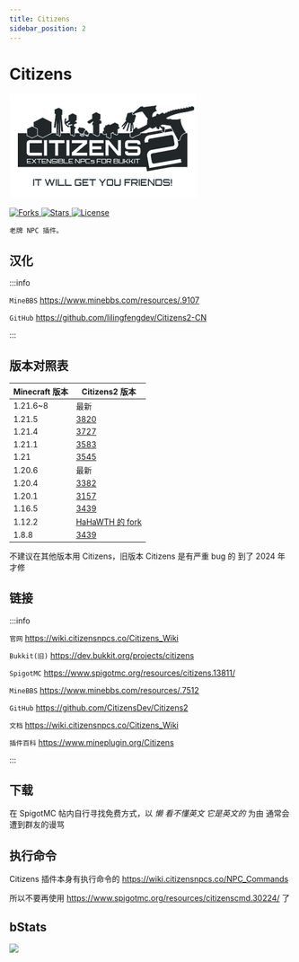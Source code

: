 ```yaml
---
title: Citizens
sidebar_position: 2
---
```


# Citizens

![](_images/Citizens/Citizens-1.png)

<a href="https://github.com/CitizensDev/Citizens2">
  <img src="https://img.shields.io/github/forks/CitizensDev/Citizens2?style=flat" class="stylish-image" alt="Forks" />
</a>
<a href="https://github.com/CitizensDev/Citizens2">
  <img src="https://img.shields.io/github/stars/CitizensDev/Citizens2?style=flat" class="stylish-image" alt="Stars" />
</a>
<a href="https://github.com/CitizensDev/Citizens2/blob/master/LICENSE">
  <img src="https://img.shields.io/github/license/CitizensDev/Citizens2" class="stylish-image" alt="License" />
</a>

```text
老牌 NPC 插件。
```

## 汉化

:::info

`MineBBS` https://www.minebbs.com/resources/.9107

`GitHub` https://github.com/lilingfengdev/Citizens2-CN

:::

## 版本对照表

| Minecraft 版本 | Citizens2 版本 |
|----------------|---------------|
| 1.21.6~8       | 最新          |
| 1.21.5         | [3820](https://ci.citizensnpcs.co/view/Citizens/job/Citizens2/3820) |
| 1.21.4         | [3727](https://ci.citizensnpcs.co/view/Citizens/job/Citizens2/3727) |
| 1.21.1         | [3583](https://ci.citizensnpcs.co/view/Citizens/job/Citizens2/3583) |
| 1.21           | [3545](https://ci.citizensnpcs.co/view/Citizens/job/Citizens2/3545) |
| 1.20.6         | 最新 |
| 1.20.4         | [3382](https://ci.citizensnpcs.co/view/Citizens/job/Citizens2/3382) |
| 1.20.1         | [3157](https://ci.citizensnpcs.co/view/Citizens/job/Citizens2/3157) |
| 1.16.5         | [3439](https://ci.citizensnpcs.co/view/Citizens/job/Citizens2/3439) |
| 1.12.2         | [HaHaWTH 的 fork](https://github.com/HaHaWTH/Citizens2-Colorful) |
| 1.8.8          | [3439](https://ci.citizensnpcs.co/view/Citizens/job/Citizens2/3439) |

不建议在其他版本用 Citizens，旧版本 Citizens 是有严重 bug 的 到了 2024 年才修

## 链接

:::info

`官网` https://wiki.citizensnpcs.co/Citizens_Wiki

`Bukkit(旧)` https://dev.bukkit.org/projects/citizens

`SpigotMC` https://www.spigotmc.org/resources/citizens.13811/

`MineBBS` https://www.minebbs.com/resources/.7512

`GitHub` https://github.com/CitizensDev/Citizens2

`文档` https://wiki.citizensnpcs.co/Citizens_Wiki

`插件百科` https://www.mineplugin.org/Citizens

:::

## 下载

在 SpigotMC 帖内自行寻找免费方式，以 *懒* *看不懂英文* *它是英文的* 为由 通常会遭到群友的谩骂

## 执行命令

Citizens 插件本身有执行命令的 https://wiki.citizensnpcs.co/NPC_Commands

所以不要再使用 https://www.spigotmc.org/resources/citizenscmd.30224/ 了

## bStats

[![](https://bstats.org/signatures/bukkit/Citizens.svg)](https://bstats.org/plugin/bukkit/Citizens/2463)
